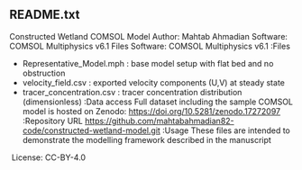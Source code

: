 README.txt
-----------
Constructed Wetland COMSOL Model
Author: Mahtab Ahmadian Software: COMSOL Multiphysics v6.1 Files
Software: COMSOL Multiphysics v6.1
:Files
- Representative_Model.mph : base model setup with flat bed and no obstruction
- velocity_field.csv : exported velocity components (U,V) at steady state
- tracer_concentration.csv : tracer concentration distribution (dimensionless)
:Data access
Full dataset including the sample COMSOL model is hosted on Zenodo: https://doi.org/10.5281/zenodo.17272097
:Repository URL
https://github.com/mahtabahmadian82-code/constructed-wetland-model.git
:Usage
These files are intended to demonstrate the modelling framework described in the manuscript

 License: CC-BY-4.0
